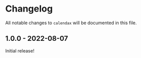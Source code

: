 # Changelog

All notable changes to `calendax` will be documented in this file.

## 1.0.0 - 2022-08-07

Initial release!
